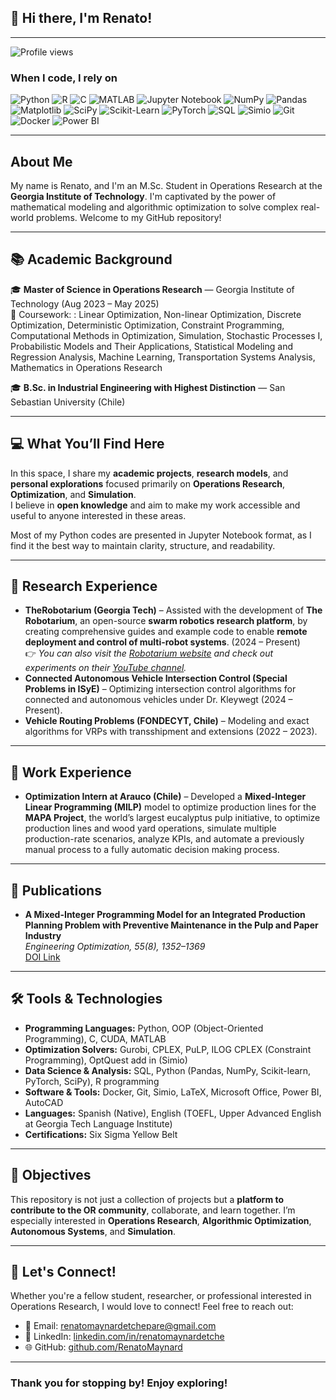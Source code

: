 
## 👋 Hi there, I'm Renato!

---

![Profile views](https://komarev.com/ghpvc/?username=RenatoMaynard&color=red)

### When I code, I rely on

![Python](https://img.shields.io/badge/Python-3776AB?style=flat&logo=python&logoColor=white)
![R](https://img.shields.io/badge/R-276DC3?style=flat&logo=r&logoColor=white)
![C](https://img.shields.io/badge/C-00599C?style=flat&logo=c&logoColor=white)
![MATLAB](https://img.shields.io/badge/MATLAB-FF6600?style=flat&logo=Mathworks&logoColor=white)
![Jupyter Notebook](https://img.shields.io/badge/Jupyter-F37626?style=flat&logo=jupyter&logoColor=white)
![NumPy](https://img.shields.io/badge/NumPy-013243?style=flat&logo=numpy&logoColor=white)
![Pandas](https://img.shields.io/badge/Pandas-150458?style=flat&logo=pandas&logoColor=white)
![Matplotlib](https://img.shields.io/badge/Matplotlib-11557C?style=flat&logo=matplotlib&logoColor=white)
![SciPy](https://img.shields.io/badge/SciPy-8CAAE6?style=flat&logo=scipy&logoColor=white)
![Scikit-Learn](https://img.shields.io/badge/Scikit--Learn-F7931E?style=flat&logo=scikit-learn&logoColor=white)
![PyTorch](https://img.shields.io/badge/PyTorch-EE4C2C?style=flat&logo=pytorch&logoColor=white)
![SQL](https://img.shields.io/badge/SQL-4479A1?style=flat&logo=MySQL&logoColor=white)
![Simio](https://img.shields.io/badge/Simio-00B388?style=flat)
![Git](https://img.shields.io/badge/Git-F05032?style=flat&logo=git&logoColor=white)
![Docker](https://img.shields.io/badge/Docker-2496ED?style=flat&logo=docker&logoColor=white)
![Power BI](https://img.shields.io/badge/Power%20BI-F2C811?style=flat&logo=powerbi&logoColor=black)

---

## About Me

My name is Renato, and I'm an M.Sc. Student in Operations Research at the **Georgia Institute of Technology**. I'm captivated by the power of mathematical modeling and algorithmic optimization to solve complex real-world problems. Welcome to my GitHub repository!

---

## 📚 Academic Background

🎓 **Master of Science in Operations Research** — Georgia Institute of Technology (Aug 2023 – May 2025)  
📌 Coursework: : Linear Optimization, Non-linear Optimization, Discrete Optimization, Deterministic Optimization, Constraint Programming, Computational Methods in Optimization, Simulation, Stochastic Processes I, Probabilistic Models and Their Applications, Statistical Modeling and Regression Analysis, Machine Learning, Transportation Systems Analysis, Mathematics in Operations Research 
<!-- 🎓 **Incoming Ph.D. in Operations Research** — Virginia Tech (Starting Aug 2025) -->
🎓 **B.Sc. in Industrial Engineering with Highest Distinction** — San Sebastian University (Chile)  
 
---

## 💻 What You’ll Find Here

In this space, I share my **academic projects**, **research models**, and **personal explorations** focused primarily on **Operations Research**, **Optimization**, and **Simulation**.  
I believe in **open knowledge** and aim to make my work accessible and useful to anyone interested in these areas.

Most of my Python codes are presented in Jupyter Notebook format, as I find it the best way to maintain clarity, structure, and readability.

---

## 🔬 Research Experience

-  **TheRobotarium (Georgia Tech)** – Assisted with the development of **The Robotarium**, an open-source **swarm robotics research platform**, by creating comprehensive guides and example code to enable **remote deployment and control of multi-robot systems**. (2024 – Present)  
  👉 *You can also visit the [Robotarium website](https://www.robotarium.gatech.edu/) and check out experiments on their [YouTube channel](https://www.youtube.com/@TheRobotarium).*  
- **Connected Autonomous Vehicle Intersection Control (Special Problems in ISyE)** – Optimizing intersection control algorithms for connected and autonomous vehicles under Dr. Kleywegt (2024 – Present).
- **Vehicle Routing Problems (FONDECYT, Chile)** – Modeling and exact algorithms for VRPs with transshipment and extensions (2022 – 2023).

---

## 💼 Work Experience

- **Optimization Intern at Arauco (Chile)** – Developed a **Mixed-Integer Linear Programming (MILP)** model to optimize production lines for the **MAPA Project**, the world’s largest eucalyptus pulp initiative, to optimize production lines and wood yard operations, simulate multiple production-rate scenarios, analyze KPIs, and automate a previously manual process to a fully automatic decision making process.

---

## 📃 Publications

- **A Mixed-Integer Programming Model for an Integrated Production Planning Problem with Preventive Maintenance in the Pulp and Paper Industry**  
  _Engineering Optimization, 55(8), 1352–1369_  
  [DOI Link](https://doi.org/10.1080/0305215X.2022.2086237)

---

## 🛠️ Tools & Technologies
- **Programming Languages:**  Python, OOP (Object-Oriented Programming), C, CUDA, MATLAB
- **Optimization Solvers:** Gurobi, CPLEX, PuLP, ILOG CPLEX (Constraint Programming), OptQuest add in (Simio)
- **Data Science & Analysis:** SQL, Python (Pandas, NumPy, Scikit-learn, PyTorch, SciPy), R programming
- **Software & Tools:**  Docker, Git, Simio, LaTeX, Microsoft Office, Power BI, AutoCAD
- **Languages:** Spanish (Native), English (TOEFL, Upper Advanced English at Georgia Tech Language Institute)
- **Certifications:** Six Sigma Yellow Belt 

---

## 🎯 Objectives

This repository is not just a collection of projects but a **platform to contribute to the OR community**, collaborate, and learn together. I’m especially interested in **Operations Research**, **Algorithmic Optimization**, **Autonomous Systems**, and **Simulation**.

---

## 🤝 Let's Connect!

Whether you're a fellow student, researcher, or professional interested in Operations Research, I would love to connect! Feel free to reach out:

- 📧 Email: [renatomaynardetchepare@gmail.com](mailto:renatomaynardetchepare@gmail.com)  
- 💼 LinkedIn: [linkedin.com/in/renatomaynardetche](https://linkedin.com/in/renatomaynardetche)  
- 🌐 GitHub: [github.com/RenatoMaynard](https://github.com/RenatoMaynard)  

---

### Thank you for stopping by! Enjoy exploring!
